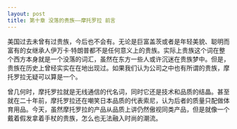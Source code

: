 ```yaml
---
layout: post
title: 第十章 没落的贵族——摩托罗拉 前言 
---
```

美国过去未曾有过贵族，今后也不会有。无论是巨富盖茨或者是年轻美貌、聪明而富有的女继承人伊万卡·特朗普都不是任何意义上的贵族。实际上贵族这个词在整个西方本身就是一个没落的词汇，虽然在东方一些人或许沉迷在贵族梦中。但是，贵族在历史上曾经实实在在地出现过。如果我们认为公司之中也有所谓的贵族，摩托罗拉无疑可以算是一个。

曾几何时，摩托罗拉就是无线通信的代名词，同时它还是技术和品质的结晶。甚至就在二十年前，摩托罗拉还在嘲笑日本品质的代表索尼，认为后者的质量只配做体育用品。今天，虽然摩托罗拉的产品从品质上讲仍然傲视同类产品，但是就像一个戴着假发拿着手杖的贵族，怎么也无法融入时尚的潮流。

